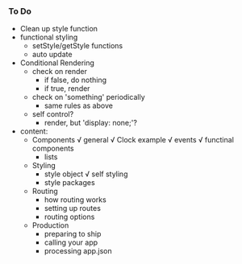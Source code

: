 ### To Do
-   Clean up style function
-   functional styling
    -   setStyle/getStyle functions
    -   auto update
-   Conditional Rendering
    -   check on render
        -   if false, do nothing
        -   if true, render
    -   check on 'something' periodically
        -   same rules as above
    -   self control?
        -   render, but 'display: none;'?
-   content:
    -   Components
        √   general 
        √   Clock example
        √   events
        √   functinal components
        -   lists
    -   Styling
        -   style object
        √   self styling
        -   style packages
    -   Routing
        -   how routing works
        -   setting up routes
        -   routing options
    -   Production
        -   preparing to ship
        -   calling your app
        -   processing app.json